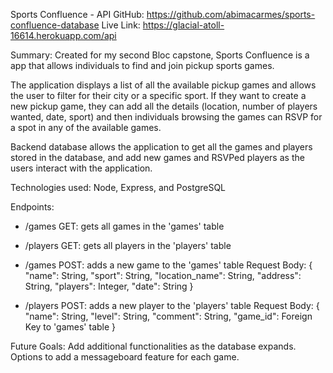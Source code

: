 Sports Confluence - API
GitHub: https://github.com/abimacarmes/sports-confluence-database
Live Link: https://glacial-atoll-16614.herokuapp.com/api

Summary: Created for my second Bloc capstone, Sports Confluence is a app that allows individuals to find and join pickup sports games.

The application displays a list of all the available pickup games and allows the user to filter for their city or a specific sport. If they want to create a new pickup game, they can add all the details (location, number of players wanted, date, sport) and then individuals browsing the games can RSVP for a spot in any of the available games.

Backend database allows the application to get all the games and players stored in the database, and add new games and RSVPed players as the users interact with the application.

Technologies used: Node, Express, and PostgreSQL

Endpoints:
- /games GET: gets all games in the 'games' table
- /players GET: gets all players in the 'players' table
- /games POST: adds a new game to the 'games' table
	Request Body:
		{
    			"name": String,
			"sport": String,
			"location_name": String,
        		"address": String,
		        "players": Integer,
		        "date": String
		}

- /players POST: adds a new player to the 'players' table
	Request Body:
		{
    			"name": String,
			"level": String,
			"comment": String,
        		"game_id": Foreign Key to 'games' table
		}

Future Goals: Add additional functionalities as the database expands. Options to add a messageboard feature for each game.